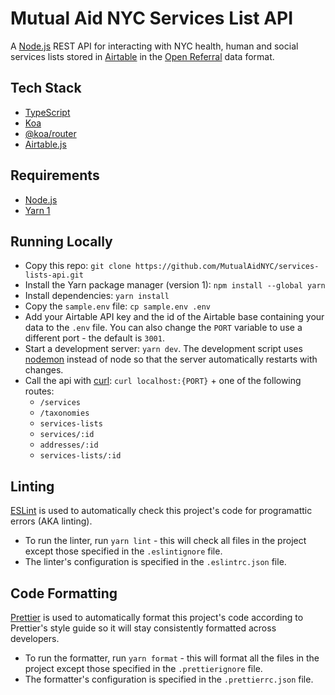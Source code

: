# Mutual Aid NYC Services List API

A [Node.js](https://nodejs.org/en/) REST API for interacting with NYC health, human and social services lists stored in [Airtable](https://airtable.com) in the [Open Referral](https://openreferral.org) data format.

## Tech Stack

- [TypeScript](https://www.typescriptlang.org)
- [Koa](https://koajs.com)
- [@koa/router](https://github.com/koajs/router)
- [Airtable.js](https://github.com/airtable/airtable.js)

## Requirements

- [Node.js](https://nodejs.org/en/)
- [Yarn 1](https://classic.yarnpkg.com/lang/en/)

## Running Locally

- Copy this repo: `git clone https://github.com/MutualAidNYC/services-lists-api.git`
- Install the Yarn package manager (version 1): `npm install --global yarn`
- Install dependencies: `yarn install`
- Copy the `sample.env` file: `cp sample.env .env`
- Add your Airtable API key and the id of the Airtable base containing your data to the `.env` file. You can also change the `PORT` variable to use a different port - the default is `3001`.
- Start a development server: `yarn dev`. The development script uses [nodemon](https://nodemon.io/) instead of node so that the server automatically restarts with changes.
- Call the api with [curl](https://curl.se/): `curl localhost:{PORT}` + one of the following routes:
  - `/services`
  - `/taxonomies`
  - `services-lists`
  - `services/:id`
  - `addresses/:id`
  - `services-lists/:id`

## Linting

[ESLint](https://eslint.org/) is used to automatically check this project's code for programattic errors (AKA linting).

- To run the linter, run `yarn lint` - this will check all files in the project except those specified in the `.eslintignore` file.
- The linter's configuration is specified in the `.eslintrc.json` file.

## Code Formatting

[Prettier](https://prettier.io/) is used to automatically format this project's code according to Prettier's style guide so it will stay consistently formatted across developers.

- To run the formatter, run `yarn format` - this will format all the files in the project except those specified in the `.prettierignore` file.
- The formatter's configuration is specified in the `.prettierrc.json` file.
